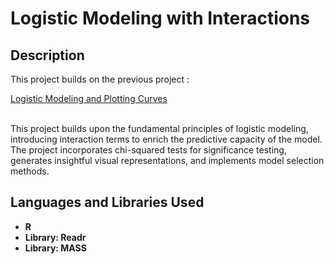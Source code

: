 <h1>Logistic Modeling with Interactions</h1>

<h2>Description</h2>
This project builds on the previous project :

[Logistic Modeling and Plotting Curves](https://github.com/MeghanKPartrick/Logistic-Modeling-and-Plotting)

<br />
This project builds upon the fundamental principles of logistic modeling, introducing interaction terms to enrich the predictive capacity of the model. The project incorporates chi-squared tests for significance testing, generates insightful visual representations, and implements model selection methods.
<br />

<h2>Languages and Libraries Used</h2>

- <b>R</b> 
- <b>Library: Readr</b>
- <b>Library: MASS</b>
